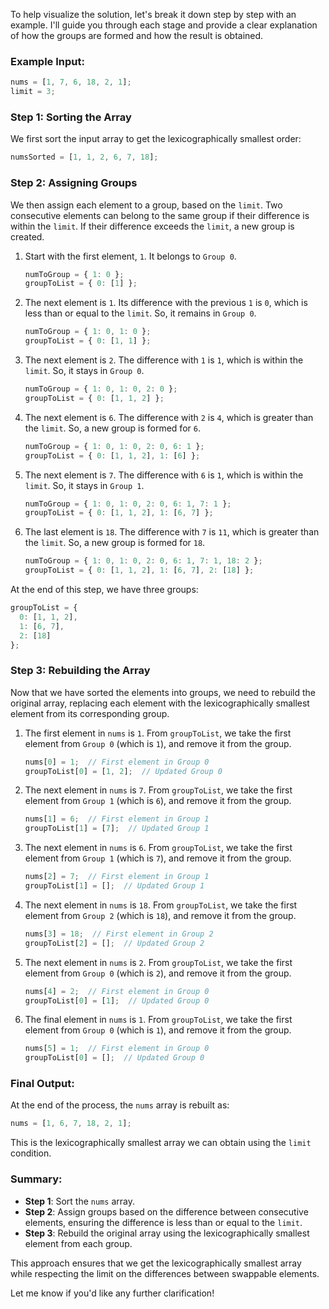 To help visualize the solution, let's break it down step by step with an example. I'll guide you through each stage and provide a clear explanation of how the groups are formed and how the result is obtained.

### Example Input:
```javascript
nums = [1, 7, 6, 18, 2, 1];
limit = 3;
```

### Step 1: **Sorting the Array**

We first sort the input array to get the lexicographically smallest order:

```javascript
numsSorted = [1, 1, 2, 6, 7, 18];
```

### Step 2: **Assigning Groups**

We then assign each element to a group, based on the `limit`. Two consecutive elements can belong to the same group if their difference is within the `limit`. If their difference exceeds the `limit`, a new group is created.

1. Start with the first element, `1`. It belongs to `Group 0`. 
   
   ```javascript
   numToGroup = { 1: 0 };
   groupToList = { 0: [1] };
   ```

2. The next element is `1`. Its difference with the previous `1` is `0`, which is less than or equal to the `limit`. So, it remains in `Group 0`.

   ```javascript
   numToGroup = { 1: 0, 1: 0 };
   groupToList = { 0: [1, 1] };
   ```

3. The next element is `2`. The difference with `1` is `1`, which is within the `limit`. So, it stays in `Group 0`.

   ```javascript
   numToGroup = { 1: 0, 1: 0, 2: 0 };
   groupToList = { 0: [1, 1, 2] };
   ```

4. The next element is `6`. The difference with `2` is `4`, which is greater than the `limit`. So, a new group is formed for `6`.

   ```javascript
   numToGroup = { 1: 0, 1: 0, 2: 0, 6: 1 };
   groupToList = { 0: [1, 1, 2], 1: [6] };
   ```

5. The next element is `7`. The difference with `6` is `1`, which is within the `limit`. So, it stays in `Group 1`.

   ```javascript
   numToGroup = { 1: 0, 1: 0, 2: 0, 6: 1, 7: 1 };
   groupToList = { 0: [1, 1, 2], 1: [6, 7] };
   ```

6. The last element is `18`. The difference with `7` is `11`, which is greater than the `limit`. So, a new group is formed for `18`.

   ```javascript
   numToGroup = { 1: 0, 1: 0, 2: 0, 6: 1, 7: 1, 18: 2 };
   groupToList = { 0: [1, 1, 2], 1: [6, 7], 2: [18] };
   ```

At the end of this step, we have three groups:

```javascript
groupToList = {
  0: [1, 1, 2],
  1: [6, 7],
  2: [18]
};
```

### Step 3: **Rebuilding the Array**

Now that we have sorted the elements into groups, we need to rebuild the original array, replacing each element with the lexicographically smallest element from its corresponding group.

1. The first element in `nums` is `1`. From `groupToList`, we take the first element from `Group 0` (which is `1`), and remove it from the group.

   ```javascript
   nums[0] = 1;  // First element in Group 0
   groupToList[0] = [1, 2];  // Updated Group 0
   ```

2. The next element in `nums` is `7`. From `groupToList`, we take the first element from `Group 1` (which is `6`), and remove it from the group.

   ```javascript
   nums[1] = 6;  // First element in Group 1
   groupToList[1] = [7];  // Updated Group 1
   ```

3. The next element in `nums` is `6`. From `groupToList`, we take the first element from `Group 1` (which is `7`), and remove it from the group.

   ```javascript
   nums[2] = 7;  // First element in Group 1
   groupToList[1] = [];  // Updated Group 1
   ```

4. The next element in `nums` is `18`. From `groupToList`, we take the first element from `Group 2` (which is `18`), and remove it from the group.

   ```javascript
   nums[3] = 18;  // First element in Group 2
   groupToList[2] = [];  // Updated Group 2
   ```

5. The next element in `nums` is `2`. From `groupToList`, we take the first element from `Group 0` (which is `2`), and remove it from the group.

   ```javascript
   nums[4] = 2;  // First element in Group 0
   groupToList[0] = [1];  // Updated Group 0
   ```

6. The final element in `nums` is `1`. From `groupToList`, we take the first element from `Group 0` (which is `1`), and remove it from the group.

   ```javascript
   nums[5] = 1;  // First element in Group 0
   groupToList[0] = [];  // Updated Group 0
   ```

### Final Output:

At the end of the process, the `nums` array is rebuilt as:

```javascript
nums = [1, 6, 7, 18, 2, 1];
```

This is the lexicographically smallest array we can obtain using the `limit` condition.

### Summary:

- **Step 1**: Sort the `nums` array.
- **Step 2**: Assign groups based on the difference between consecutive elements, ensuring the difference is less than or equal to the `limit`.
- **Step 3**: Rebuild the original array using the lexicographically smallest element from each group.

This approach ensures that we get the lexicographically smallest array while respecting the limit on the differences between swappable elements.

Let me know if you'd like any further clarification!
